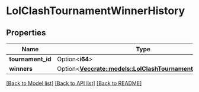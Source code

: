 # LolClashTournamentWinnerHistory

## Properties

Name | Type | Description | Notes
------------ | ------------- | ------------- | -------------
**tournament_id** | Option<**i64**> |  | [optional]
**winners** | Option<[**Vec<crate::models::LolClashTournamentWinnerInfo>**](LolClashTournamentWinnerInfo.md)> |  | [optional]

[[Back to Model list]](../README.md#documentation-for-models) [[Back to API list]](../README.md#documentation-for-api-endpoints) [[Back to README]](../README.md)


